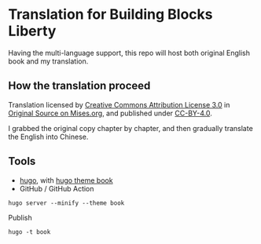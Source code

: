 # Translation for Building Blocks Liberty

Having the multi-language support, this repo will host both original English book and my translation.

## How the translation proceed

Translation licensed by [Creative Commons Attribution License 3.0](http://creativecommons.org/licenses/by/3.0/) in [Original Source on Mises.org](https://mises.org/library/building-blocks-liberty), and published under [CC-BY-4.0](https://creativecommons.org/licenses/by/4.0/deed.zh_TW).

I grabbed the original copy chapter by chapter, and then gradually translate the English into Chinese.

## Tools

- [hugo](https://gohugo.io), with [hugo theme book](https://github.com/alex-shpak/hugo-book)
- GitHub / GitHub Action

```
hugo server --minify --theme book
```

Publish

```
hugo -t book
```
